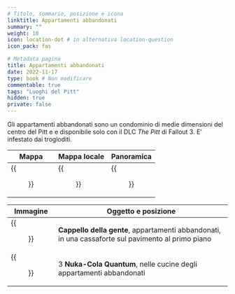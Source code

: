 ```yaml
---
# Titolo, sommario, posizione e icona
linktitle: Appartamenti abbandonati
summary: ""
weight: 10
icon: location-dot # in alternativa location-question
icon_pack: fas

# Metadata pagina
title: Appartamenti abbandonati
date: 2022-11-17
type: book # Non modificare
commentable: true
tags: "Luoghi del Pitt"
hidden: true
private: false 
---
```


Gli appartamenti abbandonati sono un condominio di medie dimensioni del centro del Pitt e e disponibile solo con il DLC *The Pitt* di Fallout 3. E' infestato dai trogloditi.

| Mappa | Mappa locale | Panoramica |
| ----- | ------------ | ---------- |
| {{<figure src="fo3/Abandoned_Apartments_loc.webp">}}      |  {{<figure src="fo3/Hat_of_the_People_loc.webp">}}            |  {{<figure src="fo3/Abandoned_Apartments.webp">}}          | 

| Immagine | Oggetto e posizione |
| -------- | ------------------- |
| {{<figure src="fo3/Safe_with_Hat_of_the_People.webp">}}         |  **Cappello della gente**, appartamenti abbandonati, in una cassaforte sul pavimento al primo piano                   | 
| {{<figure src="fo3/The_Pitt_Abandoned_apartments_Top_floor_Nuka-Cola_Quantum.webp">}}         |  3 **Nuka-Cola Quantum**, nelle cucine degli appartamenti abbandonati                   | 



